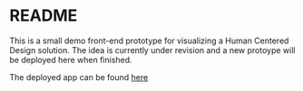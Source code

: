 # README

This is a small demo front-end prototype for visualizing a Human Centered Design solution. The idea is currently under revision and a new protoype will be deployed here when finished.

The deployed app can be found [here](https://floating-cliffs-58113.herokuapp.com/)
